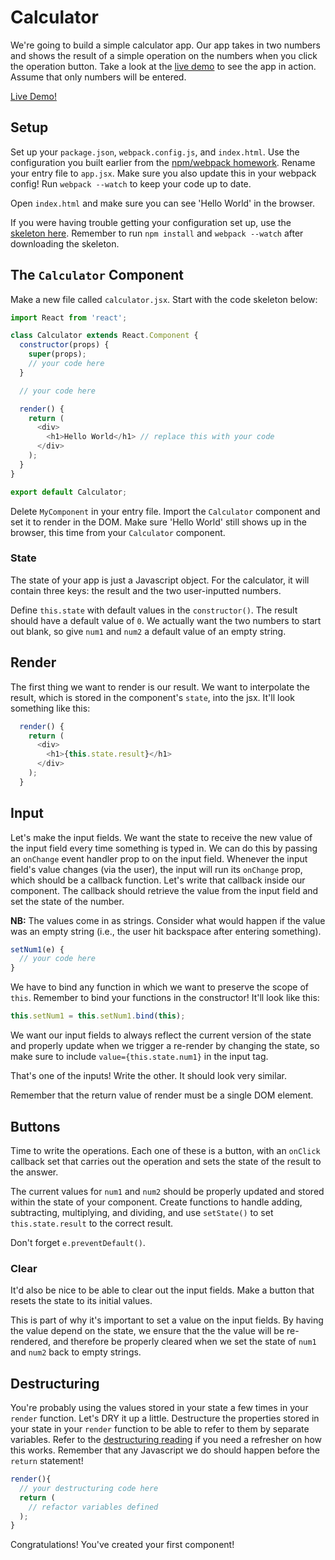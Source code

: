 # Calculator

We're going to build a simple calculator app. Our app takes in two
numbers and shows the result of a simple operation on the numbers
when you click the operation button. Take a look at the [live
demo][live-demo] to see the app in action. Assume that only
numbers will be entered.

[Live Demo!][live-demo]

[live-demo]: https://appacademy.github.io/curriculum/calculator/

## Setup

Set up your `package.json`, `webpack.config.js`, and `index.html`.
Use the configuration you built earlier from the [npm/webpack
homework][npm-webpack]. Rename your entry file to `app.jsx`. Make
sure you also update this in your webpack config! Run `webpack
--watch` to keep your code up to date.

[npm-webpack]: ../getting_started

Open `index.html` and make sure you can see 'Hello World' in the
browser.

If you were having trouble getting your configuration set up, use
the [skeleton here][skeleton]. Remember to run `npm install` and
`webpack --watch` after downloading the skeleton.

[skeleton]: .calculator.zip


## The `Calculator` Component

Make a new file called `calculator.jsx`. Start with the code skeleton below:

```javascript
import React from 'react';

class Calculator extends React.Component {
  constructor(props) {
    super(props);
    // your code here
  }

  // your code here

  render() {
    return (
      <div>
        <h1>Hello World</h1> // replace this with your code
      </div>
    );
  }
}

export default Calculator;
```

Delete `MyComponent` in your entry file. Import the `Calculator` component and
set it to render in the DOM. Make sure 'Hello World' still shows up in the
browser, this time from your `Calculator` component.

### State

The state of your app is just a Javascript object. For the calculator, it will
contain three keys: the result and the two user-inputted numbers.

Define `this.state` with default values in the `constructor()`. The result
should have a default value of `0`. We actually want the two numbers to start
out blank, so give `num1` and `num2` a default value of an empty string.

## Render

The first thing we want to render is our result. We want to interpolate the
result, which is stored in the component's `state`, into the jsx. It'll look
something like this:

```javascript
  render() {
    return (
      <div>
        <h1>{this.state.result}</h1>
      </div>
    );
  }
```

## Input

Let's make the input fields. We want the state to receive the new value of the
input field every time something is typed in. We can do this by passing an
`onChange` event handler prop to on the input field. Whenever the input field's
value changes (via the user), the input will run its `onChange` prop, which
should be a callback function. Let's write that callback inside our component.
The callback should retrieve the value from the input field and set the state of
the number.

**NB:** The values come in as strings. Consider what would happen if the value
was an empty string (i.e., the user hit backspace after entering something).

```javascript
setNum1(e) {
  // your code here
}
```

We have to bind any function in which we want to preserve the scope of `this`.
Remember to bind your functions in the constructor! It'll look like this:

```javascript
this.setNum1 = this.setNum1.bind(this);
```

We want our input fields to always reflect the current version of the state and
properly update when we trigger a re-render by changing the state, so make sure
to include `value={this.state.num1}` in the input tag.

That's one of the inputs! Write the other. It should look very similar.

Remember that the return value of render must be a single DOM element.

## Buttons

Time to write the operations. Each one of these is a button, with an `onClick`
callback set that carries out the operation and sets the state of the result to
the answer.

The current values for `num1` and `num2` should be properly updated and stored
within the state of your component. Create functions to handle adding,
subtracting, multiplying, and dividing, and use `setState()` to set
`this.state.result` to the correct result.

Don't forget `e.preventDefault()`.

### Clear

It'd also be nice to be able to clear out the input fields. Make a button that
resets the state to its initial values.

This is part of why it's important to set a value on the input fields. By having
the value depend on the state, we ensure that the the value will be re-rendered,
and therefore be properly cleared when we set the state of `num1` and `num2`
back to empty strings.

## Destructuring

You're probably using the values stored in your state a few times in your
`render` function. Let's DRY it up a little. Destructure the properties stored
in your state in your `render` function to be able to refer to them by separate
variables. Refer to the [destructuring reading][destructure] if you need a
refresher on how this works. Remember that any Javascript we do should happen
before the `return` statement!

```javascript
render(){
  // your destructuring code here
  return (
    // refactor variables defined
  );
}
```

Congratulations! You've created your first component!

[destructure]: https://github.com/appacademy/curriculum/blob/master/react/readings/object_destructuring.md
